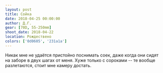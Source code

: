 ```yaml
---
layout: post
title: Сойка
date: 2018-04-25 00:00:00
author: Д.Г.
gear: [70D, 55-250mm]
shoot_date: 2018-04-22
location: Рождествено
colors: ['0d0605', '231a1a']
---
```

Никак мне не удаётся пристойно поснимать соек, даже когда они сидят на заборе в двух шагах от меня. Хуже только с сороками -- те вообще разлетаются, стоит мне камеру достать.
